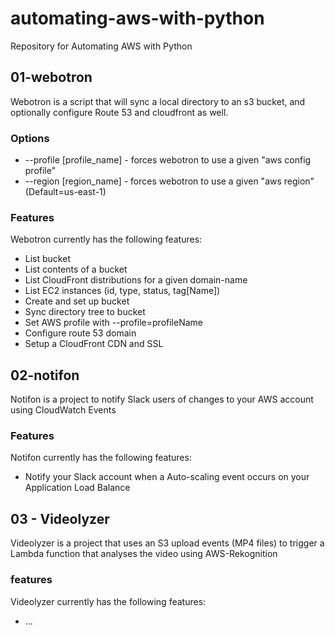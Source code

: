 # automating-aws-with-python
Repository for Automating AWS with Python

## 01-webotron

Webotron is a script that will sync a local directory to an s3 bucket, and optionally configure Route 53 and cloudfront as well.

### Options

- --profile [profile_name]    - forces webotron to use a given "aws config profile"
- --region  [region_name]     - forces webotron to use a given "aws region" (Default=us-east-1)


### Features

Webotron currently has the following features:

- List bucket
- List contents of a bucket
- List CloudFront distributions for a given domain-name
- List EC2 instances (id, type, status, tag[Name])
- Create and set up bucket
- Sync directory tree to bucket
- Set AWS profile with --profile=profileName
- Configure route 53 domain
- Setup a CloudFront CDN and SSL


## 02-notifon

Notifon is a project to notify Slack users of changes to your AWS account using CloudWatch Events

### Features

Notifon currently has the following features:

- Notify your Slack account when a Auto-scaling event occurs on your Application Load Balance



## 03 - Videolyzer

Videolyzer is a project that uses an S3 upload events (MP4 files) to trigger a Lambda function that analyses the video using AWS-Rekognition

### features

Videolyzer currently has the following features:

- ...
